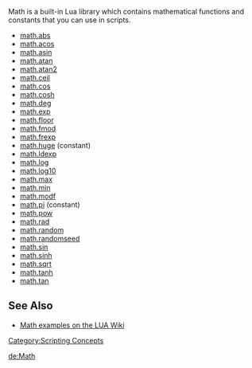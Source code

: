 Math is a built-in Lua library which contains mathematical functions and constants that you can use in scripts.

-   [math.abs](http://www.lua.org/manual/5.1/manual.html#pdf-math.abs)
-   [math.acos](http://www.lua.org/manual/5.1/manual.html#pdf-math.acos)
-   [math.asin](http://www.lua.org/manual/5.1/manual.html#pdf-math.asin)
-   [math.atan](http://www.lua.org/manual/5.1/manual.html#pdf-math.atan)
-   [math.atan2](http://www.lua.org/manual/5.1/manual.html#pdf-math.atan2)
-   [math.ceil](http://www.lua.org/manual/5.1/manual.html#pdf-math.ceil)
-   [math.cos](http://www.lua.org/manual/5.1/manual.html#pdf-math.cos)
-   [math.cosh](http://www.lua.org/manual/5.1/manual.html#pdf-math.cosh)
-   [math.deg](http://www.lua.org/manual/5.1/manual.html#pdf-math.deg)
-   [math.exp](http://www.lua.org/manual/5.1/manual.html#pdf-math.exp)
-   [math.floor](http://www.lua.org/manual/5.1/manual.html#pdf-math.floor)
-   [math.fmod](http://www.lua.org/manual/5.1/manual.html#pdf-math.fmod)
-   [math.frexp](http://www.lua.org/manual/5.1/manual.html#pdf-math.frexp)
-   [math.huge](http://www.lua.org/manual/5.1/manual.html#pdf-math.huge) (constant)
-   [math.ldexp](http://www.lua.org/manual/5.1/manual.html#pdf-math.ldexp)
-   [math.log](http://www.lua.org/manual/5.1/manual.html#pdf-math.log)
-   [math.log10](http://www.lua.org/manual/5.1/manual.html#pdf-math.log10)
-   [math.max](http://www.lua.org/manual/5.1/manual.html#pdf-math.max)
-   [math.min](http://www.lua.org/manual/5.1/manual.html#pdf-math.min)
-   [math.modf](http://www.lua.org/manual/5.1/manual.html#pdf-math.modf)
-   [math.pi](http://www.lua.org/manual/5.1/manual.html#pdf-math.pi) (constant)
-   [math.pow](http://www.lua.org/manual/5.1/manual.html#pdf-math.pow)
-   [math.rad](http://www.lua.org/manual/5.1/manual.html#pdf-math.rad)
-   [math.random](http://www.lua.org/manual/5.1/manual.html#pdf-math.random)
-   [math.randomseed](http://www.lua.org/manual/5.1/manual.html#pdf-math.randomseed)
-   [math.sin](http://www.lua.org/manual/5.1/manual.html#pdf-math.sin)
-   [math.sinh](http://www.lua.org/manual/5.1/manual.html#pdf-math.sinh)
-   [math.sqrt](http://www.lua.org/manual/5.1/manual.html#pdf-math.sqrt)
-   [math.tanh](http://www.lua.org/manual/5.1/manual.html#pdf-math.tanh)
-   [math.tan](http://www.lua.org/manual/5.1/manual.html#pdf-math.tan)

See Also
--------

-   [Math examples on the LUA Wiki](http://lua-users.org/wiki/MathLibraryTutorial)

[Category:Scripting Concepts](/docs/Category:Scripting_Concepts.md "wikilink")

[de:Math](/docs/de:Math.md "wikilink")
